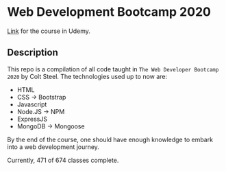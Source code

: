 # Web Development Bootcamp 2020

[Link](https://www.udemy.com/course/the-web-developer-bootcamp) for the course in Udemy.

## Description

This repo is a compilation of all code taught in `The Web Developer Bootcamp 2020` by Colt Steel.
The technologies used up to now are:

- HTML
- CSS -> Bootstrap
- Javascript
- Node.JS -> NPM
- ExpressJS
- MongoDB -> Mongoose

By the end of the course, one should have enough knowledge to embark into a web development journey.

Currently, 471 of 674 classes complete.

<!-- Repo for the bootcamp WDB 2020 by Colt Steel. -->
